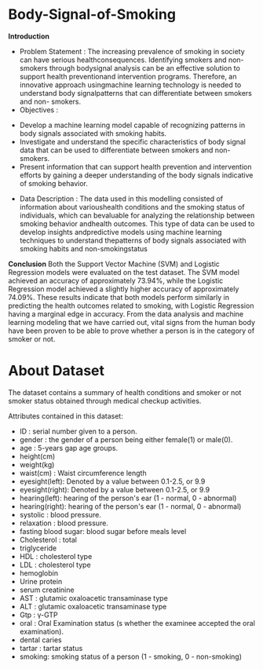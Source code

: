 # Body-Signal-of-Smoking

**Introduction**
- Problem Statement :
  The increasing prevalence of smoking in society can have serious healthconsequences. Identifying smokers and non-smokers through bodysignal analysis can be an effective solution to support health 
  preventionand intervention programs. Therefore, an innovative approach usingmachine learning technology is needed to understand body signalpatterns that can differentiate between smokers and non- 
  smokers.
- Objectives :
* Develop a machine learning model capable of recognizing patterns in
  body signals associated with smoking habits.
* Investigate and understand the specific characteristics of body signal
  data that can be used to differentiate between smokers and non-
  smokers.
* Present information that can support health prevention and
  intervention efforts by gaining a deeper understanding of the body
  signals indicative of smoking behavior.
- Data Description :
  The data used in this modelling consisted of information about varioushealth conditions and the smoking status of individuals, which can bevaluable for analyzing the relationship between smoking 
  behavior andhealth outcomes. This type of data can be used to develop insights andpredictive models using machine learning techniques to understand thepatterns of body signals associated with 
  smoking habits and non-smokingstatus
  
**Conclusion**
Both the Support Vector Machine (SVM) and Logistic Regression models were evaluated on the test dataset. The SVM model achieved an accuracy of approximately 73.94%, while the Logistic Regression model achieved a slightly higher accuracy of approximately 74.09%. These results indicate that both models perform similarly in predicting the health outcomes related to smoking, with Logistic Regression having a marginal edge in accuracy. From the data analysis and machine learning modeling that we have carried out, vital signs from the human body have been proven to be able to prove whether a person is in the category of smoker or not.

# About Dataset
The dataset contains a summary of health conditions and smoker or not smoker status obtained through medical checkup activities.

Attributes contained in this dataset:
- ID : serial number given to a person.
- gender : the gender of a person being either female(1) or male(0).
- age : 5-years gap age groups.
- height(cm)
- weight(kg)
- waist(cm) : Waist circumference length
- eyesight(left): Denoted by a value between 0.1-2.5, or 9.9
- eyesight(right): Denoted by a value between 0.1-2.5, or 9.9
- hearing(left): hearing of the person's ear (1 - normal, 0 - abnormal)
- hearing(right): hearing of the person's ear (1 - normal, 0 - abnormal)
- systolic : blood pressure.
- relaxation : blood pressure.
- fasting blood sugar: blood sugar before meals level
- Cholesterol : total
- triglyceride
- HDL : cholesterol type
- LDL : cholesterol type
- hemoglobin
- Urine protein
- serum creatinine
- AST : glutamic oxaloacetic transaminase type
- ALT : glutamic oxaloacetic transaminase type
- Gtp : γ-GTP
- oral : Oral Examination status (s whether the examinee accepted the oral examination).
- dental caries
- tartar : tartar status
- smoking: smoking status of a person (1 - smoking, 0 - non-smoking)

